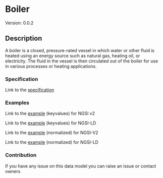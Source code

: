 # Boiler
Version: 0.0.2

## Description 

A boiler is a closed, pressure-rated vessel in which water or other fluid is heated using an energy source such as natural gas, heating oil, or electricity. The fluid in the vessel is then circulated out of the boiler for use in various processes or heating applications.
### Specification

Link to the [specification](https://github.com/smart-data-models/incubated/SAREF/s4bldg/Boiler/doc/spec.md)

### Examples

Link to the [example](https://github.com/smart-data-models/incubated/SAREF/s4bldg/Boiler/examples/example.json) (keyvalues) for NGSI v2

Link to the [example](https://github.com/smart-data-models/incubated/SAREF/s4bldg/Boiler/examples/example.jsonld) (keyvalues) for NGSI-LD

Link to the [example](https://github.com/smart-data-models/incubated/SAREF/s4bldg/Boiler/examples/example-normalized.json) (normalized) for NGSI-V2

Link to the [example](https://github.com/smart-data-models/incubated/SAREF/s4bldg/Boiler/examples/example-normalized.jsonld) (normalized) for NGSI-LD
### Contribution

 If you have any issue on this data model you can raise an issue or contact owners
